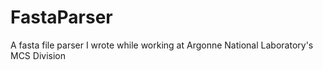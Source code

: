 # FastaParser
A fasta file parser I wrote while working at Argonne National Laboratory's MCS Division

